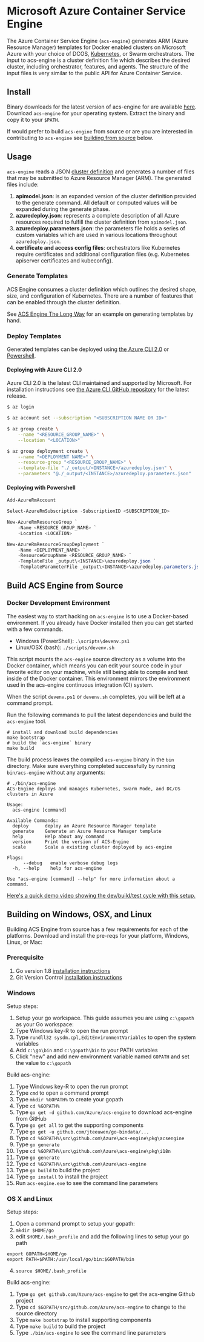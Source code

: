 # Microsoft Azure Container Service Engine

The Azure Container Service Engine (`acs-engine`) generates ARM (Azure Resource Manager) templates for Docker enabled clusters on Microsoft Azure with your choice of DCOS, [Kubernetes](kubernetes/deploy.md), or Swarm orchestrators. The input to acs-engine is a cluster definition file which describes the desired cluster, including orchestrator, features, and agents. The structure of the input files is very similar to the public API for Azure Container Service.

<a href="#install-acs-engine"></a>

## Install

Binary downloads for the latest version of acs-engine for are available [here](https://github.com/Azure/acs-engine/releases/latest). Download `acs-engine` for your operating system. Extract the binary and copy it to your `$PATH`.

If would prefer to build `acs-engine` from source or are you are interested in contributing to `acs-engine` see [building from source](#build-acs-engine-from-source) below.

## Usage

`acs-engine` reads a JSON [cluster definition](./clusterdefinition.md) and generates a number of files that may be submitted to Azure Resource Manager (ARM). The generated files include:

1. **apimodel.json**: is an expanded version of the cluster definition provided to the generate command. All default or computed values will be expanded during the generate phase.
2. **azuredeploy.json**: represents a complete description of all Azure resources required to fulfill the cluster definition from `apimodel.json`.
3. **azuredeploy.parameters.json**: the parameters file holds a series of custom variables which are used in various locations throughout `azuredeploy.json`.
4. **certificate and access config files**: orchestrators like Kubernetes require certificates and additional configuration files (e.g. Kubernetes apiserver certificates and kubeconfig).

### Generate Templates

ACS Engine consumes a cluster definition which outlines the desired shape, size, and configuration of Kubernetes. There are a number of features that can be enabled through the cluster definition.

See [ACS Engine The Long Way](kubernetes/deploy.md#acs-engine-the-long-way) for an example on generating templates by hand.

<a href="#deployment-usage"></a>

### Deploy Templates

Generated templates can be deployed using [the Azure CLI 2.0](https://github.com/Azure/azure-cli) or [Powershell](https://github.com/Azure/azure-powershell).

#### Deploying with Azure CLI 2.0

Azure CLI 2.0 is the latest CLI maintained and supported by Microsoft. For installation instructions see [the Azure CLI GitHub repository](https://github.com/Azure/azure-cli#installation) for the latest release.

```bash
$ az login

$ az account set --subscription "<SUBSCRIPTION NAME OR ID>"

$ az group create \
    --name "<RESOURCE_GROUP_NAME>" \
    --location "<LOCATION>"

$ az group deployment create \
    --name "<DEPLOYMENT NAME>" \
    --resource-group "<RESOURCE_GROUP_NAME>" \
    --template-file "./_output/<INSTANCE>/azuredeploy.json" \
    --parameters "@./_output/<INSTANCE>/azuredeploy.parameters.json"
```

#### Deploying with Powershell

```powershell
Add-AzureRmAccount

Select-AzureRmSubscription -SubscriptionID <SUBSCRIPTION_ID>

New-AzureRmResourceGroup `
    -Name <RESOURCE_GROUP_NAME> `
    -Location <LOCATION>

New-AzureRmResourceGroupDeployment `
    -Name <DEPLOYMENT_NAME> `
    -ResourceGroupName <RESOURCE_GROUP_NAME> `
    -TemplateFile _output\<INSTANCE>\azuredeploy.json `
    -TemplateParameterFile _output\<INSTANCE>\azuredeploy.parameters.json
```

<a href="#build-from-source"></a>

## Build ACS Engine from Source

### Docker Development Environment

The easiest way to start hacking on `acs-engine` is to use a Docker-based environment. If you already have Docker installed then you can get started with a few commands.

* Windows (PowerShell): `.\scripts\devenv.ps1`
* Linux/OSX (bash): `./scripts/devenv.sh`

This script mounts the `acs-engine` source directory as a volume into the Docker container, which means you can edit your source code in your favorite editor on your machine, while still being able to compile and test inside of the Docker container. This environment mirrors the environment used in the acs-engine continuous integration (CI) system.

When the script `devenv.ps1` or `devenv.sh` completes, you will be left at a command prompt.

Run the following commands to pull the latest dependencies and build the `acs-engine` tool.

```
# install and download build dependencies
make bootstrap
# build the `acs-engine` binary
make build
```

The build process leaves the compiled `acs-engine` binary in the `bin` directory. Make sure everything completed successfully by running `bin/acs-engine` without any arguments:

```
# ./bin/acs-engine
ACS-Engine deploys and manages Kubernetes, Swarm Mode, and DC/OS clusters in Azure

Usage:
  acs-engine [command]

Available Commands:
  deploy      deploy an Azure Resource Manager template
  generate    Generate an Azure Resource Manager template
  help        Help about any command
  version     Print the version of ACS-Engine
  scale       Scale a existing cluster deployed by acs-engine

Flags:
      --debug   enable verbose debug logs
  -h, --help    help for acs-engine

Use "acs-engine [command] --help" for more information about a command.
```

[Here's a quick demo video showing the dev/build/test cycle with this setup.](https://www.youtube.com/watch?v=lc6UZmqxQMs)

## Building on Windows, OSX, and Linux

Building ACS Engine from source has a few requirements for each of the platforms. Download and install the pre-reqs for your platform, Windows, Linux, or Mac:

### Prerequisite
1. Go version 1.8 [installation instructions](https://golang.org/doc/install)
2. Git Version Control [installation instructions](https://git-scm.com/download/)

### Windows

Setup steps:

1. Setup your go workspace. This guide assumes you are using `c:\gopath` as your Go workspace:
  1. Type Windows key-R to open the run prompt
  2. Type `rundll32 sysdm.cpl,EditEnvironmentVariables` to open the system variables
  3. Add `c:\go\bin` and `c:\gopath\bin` to your PATH variables
  4. Click "new" and add new environment variable named `GOPATH` and set the value to `c:\gopath`

Build acs-engine:
  1. Type Windows key-R to open the run prompt
  2. Type `cmd` to open a command prompt
  3. Type `mkdir %GOPATH%` to create your gopath
  4. Type `cd %GOPATH%`
  5. Type `go get -d github.com/Azure/acs-engine` to download acs-engine from GitHub
  6. Type `go get all` to get the supporting components
  7. Type `go get -u github.com/jteeuwen/go-bindata/...`
  8. Type `cd %GOPATH%\src\github.com\Azure\acs-engine\pkg\acsengine`
  9. Type `go generate`
  10. Type `cd %GOPATH%\src\github.com\Azure\acs-engine\pkg\i18n`
  11. Type `go generate`
  12. Type `cd %GOPATH%\src\github.com\Azure\acs-engine`
  13. Type `go build` to build the project
  14. Type `go install` to install the project
  15. Run `acs-engine.exe` to see the command line parameters

### OS X and Linux

Setup steps:

  1. Open a command prompt to setup your gopath:
  2. `mkdir $HOME/go`
  3. edit `$HOME/.bash_profile` and add the following lines to setup your go path
  ```
  export GOPATH=$HOME/go
  export PATH=$PATH:/usr/local/go/bin:$GOPATH/bin
  ```
  4. `source $HOME/.bash_profile`

Build acs-engine:
  1. Type `go get github.com/Azure/acs-engine` to get the acs-engine Github project
  2. Type `cd $GOPATH/src/github.com/Azure/acs-engine` to change to the source directory
  3. Type `make bootstrap` to install supporting components
  4. Type `make build` to build the project
  5. Type `./bin/acs-engine` to see the command line parameters
